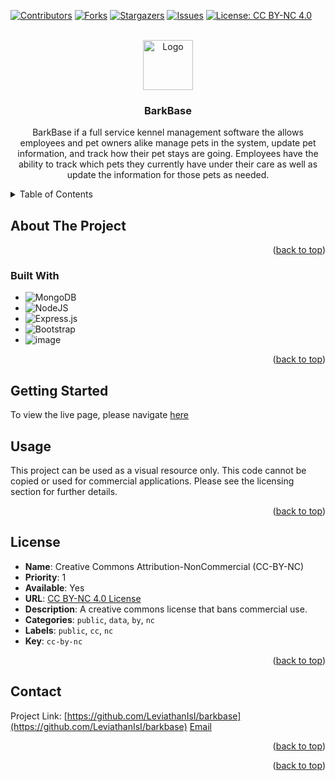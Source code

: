 <!-- PROJECT SHIELDS -->
<!--
*** I'm using markdown "reference style" links for readability.
*** Reference links are enclosed in brackets [ ] instead of parentheses ( ).
*** See the bottom of this document for the declaration of the reference variables
*** for contributors-url, forks-url, etc. This is an optional, concise syntax you may use.
*** https://www.markdownguide.org/basic-syntax/#reference-style-links
-->

[![Contributors][contributors-shield]][contributors-url]
[![Forks][forks-shield]][forks-url]
[![Stargazers][stars-shield]][stars-url]
[![Issues][issues-shield]][issues-url]
[![License: CC BY-NC 4.0](https://img.shields.io/badge/License-CC_BY--NC_4.0-lightgrey.svg)](http://creativecommons.org/licenses/by-nc/4.0/)

<!-- PROJECT LOGO -->
<br />
<div align="center">
  <a href="https://barkbase-115eae5ebeda.herokuapp.com/">
    <img src="https://i.imgur.com/uSgxvre.png" alt="Logo" width="80" height="80">
  </a>

<h3 align="center">BarkBase</h3>

  <p align="center">
    BarkBase if a full service kennel management software the allows employees and pet owners alike manage pets in the system, update pet information, and track how their pet stays are going. Employees have the ability to track which pets they currently have under their care as well as update the information for those pets as needed.
</div>

<!-- TABLE OF CONTENTS -->
<details>
  <summary>Table of Contents</summary>
  <ol>
    <li>
      <a href="#about-the-project">About The Project</a>
      <ul>
        <li><a href="#built-with">Built With</a></li>
      </ul>
    </li>
    <li>
      <a href="#getting-started">Getting Started</a>
      <ul>
        <li><a href="#prerequisites">Prerequisites</a></li>
        <li><a href="#installation">Installation</a></li>
      </ul>
    </li>
    <li><a href="#usage">Usage</a></li>
    <li><a href="#roadmap">Roadmap</a></li>
    <li><a href="#contributing">Contributing</a></li>
    <li><a href="#license">License</a></li>
    <li><a href="#contact">Contact</a></li>
    <li><a href="#acknowledgments">Acknowledgments</a></li>
  </ol>
</details>

<!-- ABOUT THE PROJECT -->

## About The Project

<p align="right">(<a href="#readme-top">back to top</a>)</p>

### Built With

- ![MongoDB](https://img.shields.io/badge/MongoDB-%234ea94b.svg?style=for-the-badge&logo=mongodb&logoColor=white)
- ![NodeJS](https://img.shields.io/badge/node.js-6DA55F?style=for-the-badge&logo=node.js&logoColor=white)
- ![Express.js](https://img.shields.io/badge/express.js-%23404d59.svg?style=for-the-badge&logo=express&logoColor=%2361DAFB)
- ![Bootstrap](https://img.shields.io/badge/bootstrap-%238511FA.svg?style=for-the-badge&logo=bootstrap&logoColor=white)
- ![image](https://github.com/LeviathanIsI/barkbase/assets/64034102/65f34fee-71c3-449c-a713-f3ef011d1ce8)

<p align="right">(<a href="#readme-top">back to top</a>)</p>

<!-- GETTING STARTED -->

## Getting Started

To view the live page, please navigate [here](https://barkbase-115eae5ebeda.herokuapp.com/)

<!-- USAGE EXAMPLES -->

## Usage

This project can be used as a visual resource only. This code cannot be copied or used for commercial applications. Please see the licensing section for further details.

<p align="right">(<a href="#readme-top">back to top</a>)</p>

<!-- LICENSE -->

## License

- **Name**: Creative Commons Attribution-NonCommercial (CC-BY-NC)
- **Priority**: 1
- **Available**: Yes
- **URL**: [CC BY-NC 4.0 License](http://creativecommons.org/licenses/by-nc/4.0/)
- **Description**: A creative commons license that bans commercial use.
- **Categories**: `public`, `data`, `by`, `nc`
- **Labels**: `public`, `cc`, `nc`
- **Key**: `cc-by-nc`

<p align="right">(<a href="#readme-top">back to top</a>)</p>

<!-- CONTACT -->

## Contact

Project Link: [https://github.com/LeviathanIsI/barkbase](https://github.com/LeviathanIsI/barkbase)
[Email](joshua.r.bradford1@gmail.com)

<p align="right">(<a href="#readme-top">back to top</a>)</p>

<p align="right">(<a href="#readme-top">back to top</a>)</p>

<!-- MARKDOWN LINKS & IMAGES -->
<!-- https://www.markdownguide.org/basic-syntax/#reference-style-links -->

[contributors-shield]: https://img.shields.io/github/contributors/LeviathanIsI/barkbase.svg?style=for-the-badge
[contributors-url]: https://github.com/LeviathanIsI/barkbase/graphs/contributors
[forks-shield]: https://img.shields.io/github/forks/LeviathanIsI/barkbase.svg?style=for-the-badge
[forks-url]: https://github.com/LeviathanIsI/barkbase/network/members
[stars-shield]: https://img.shields.io/github/stars/LeviathanIsI/barkbase.svg?style=for-the-badge
[stars-url]: https://github.com/LeviathanIsI/barkbase/stargazers
[issues-shield]: https://img.shields.io/github/issues/LeviathanIsI/barkbase.svg?style=for-the-badge
[issues-url]: https://github.com/LeviathanIsI/barkbase/issues
[license-shield]: https://img.shields.io/github/license/LeviathanIsI/barkbase.svg?style=for-the-badge
[license-url]: https://github.com/LeviathanIsI/barkbase/blob/master/LICENSE.txt
[product-screenshot]: images/screenshot.png
[Next.js]: https://img.shields.io/badge/next.js-000000?style=for-the-badge&logo=nextdotjs&logoColor=white
[Next-url]: https://nextjs.org/
[React.js]: https://img.shields.io/badge/React-20232A?style=for-the-badge&logo=react&logoColor=61DAFB
[React-url]: https://reactjs.org/
[Vue.js]: https://img.shields.io/badge/Vue.js-35495E?style=for-the-badge&logo=vuedotjs&logoColor=4FC08D
[Vue-url]: https://vuejs.org/
[Angular.io]: https://img.shields.io/badge/Angular-DD0031?style=for-the-badge&logo=angular&logoColor=white
[Angular-url]: https://angular.io/
[Svelte.dev]: https://img.shields.io/badge/Svelte-4A4A55?style=for-the-badge&logo=svelte&logoColor=FF3E00
[Svelte-url]: https://svelte.dev/
[Laravel.com]: https://img.shields.io/badge/Laravel-FF2D20?style=for-the-badge&logo=laravel&logoColor=white
[Laravel-url]: https://laravel.com
[Bootstrap.com]: https://img.shields.io/badge/Bootstrap-563D7C?style=for-the-badge&logo=bootstrap&logoColor=white
[Bootstrap-url]: https://getbootstrap.com
[JQuery.com]: https://img.shields.io/badge/jQuery-0769AD?style=for-the-badge&logo=jquery&logoColor=white
[JQuery-url]: https://jquery.com
